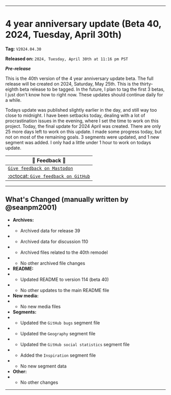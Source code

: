 
***

# 4 year anniversary update (Beta 40, 2024, Tuesday, April 30th)

**Tag:** `V2024.04.30`

**Released on:** `2024, Tuesday, April 30th at 11:16 pm PST`

***Pre-release***

This is the 40th version of the 4 year anniversary update beta. The full release will be created on 2024, Saturday, May 25th. This is the thirty-eighth beta release to be tagged. In the future, I plan to tag the first 3 betas, I just don't know how to right now. These updates should continue daily for a while.

Todays update was published slightly earlier in the day, and still way too close to midnight. I have been setbacks today, dealing with a lot of procrastination issues in the evening, where I set the time to work on this project. Today, the final update for 2024 April was created. There are only 25 more days left to work on this update. I made some progress today, but not on most of the remaining goals. 3 segments were updated, and 1 new segment was added. I only had a little under 1 hour to work on todays update.

| 📣️ Feedback 💬️ |
|---|
| [`Give feedback on Mastodon`](https://techhub.social/deck/@seanpm2001/112237731368032617) |
| [:octocat: `Give feedback on GitHub`](https://github.com/seanpm2001/seanpm2001/discussions/111/) |

---

## What's Changed (manually written by @seanpm2001)

- **Archives:**
- - Archived data for release 39
- - Archived data for discussion 110
- - Archived files related to the 40th remodel <!-- This number should be 1 higher than release 35, and should match the README beta version) !-->
- - No other archived file changes
- **README:**
- - Updated README to version 114 (beta 40)
- - No other updates to the main README file
- **New media:**
- - No new media files
- **Segments:**
- - Updated the `GitHub bugs` segment file
- - Updated the `Geography` segment file
- - Updated the `GitHub social statistics` segment file
- - Added the `Inspiration` segment file
- - No new segment data
- **Other:**
- - No other changes

***
